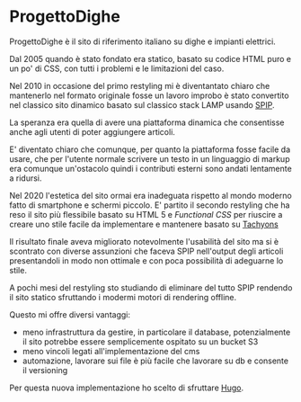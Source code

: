 # ProgettoDighe

ProgettoDighe è il sito di riferimento italiano su dighe e impianti elettrici.

Dal 2005 quando è stato fondato era statico, basato su codice HTML puro e un po'
di CSS, con tutti i problemi e le limitazioni del caso.

Nel 2010 in occasione del primo restyling mi è diventantato chiaro che mantenerlo
nel formato originale fosse un lavoro improbo è stato convertito nel classico
sito dinamico basato sul classico stack LAMP usando [SPIP](https://www.spip.net/).

La speranza era quella di avere una piattaforma dinamica che consentisse anche
agli utenti di poter aggiungere articoli.

E' diventato chiaro che comunque, per quanto la piattaforma fosse facile da usare,
che per l'utente normale scrivere un testo in un linguaggio di markup era comunque
un'ostacolo quindi i contributi esterni sono andati lentamente a ridursi.

Nel 2020 l'estetica del sito ormai era inadeguata rispetto al mondo moderno fatto
di smartphone e schermi piccolo. E' partito il secondo restyling che ha reso il
sito più flessibile basato su HTML 5 e _Functional CSS_ per riuscire a creare uno
stile facile da implementare e mantenere basato su [Tachyons](https://tachyons.io/)

Il risultato finale aveva migliorato notevolmente l'usabilità del sito ma si è
scontrato con diverse assunzioni che faceva SPIP nell'output degli articoli
presentandoli in modo non ottimale e con poca possibilità di adeguarne lo stile.

A pochi mesi del restyling sto studiando di eliminare del tutto SPIP rendendo il
sito statico sfruttando i modermi motori di rendering offline.

Questo mi offre diversi vantaggi:

- meno infrastruttura da gestire, in particolare il database, potenzialmente
  il sito potrebbe essere semplicemente ospitato su un bucket S3
- meno vincoli legati all'implementazione del cms
- automazione, lavorare sui file è più facile che lavorare su db e consente
  il versioning

Per questa nuova implementazione ho scelto di sfruttare [Hugo](https://gohugo.io/).
